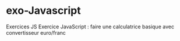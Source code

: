 # exo-Javascript
Exercices JS
Exercice JavaScript : faire une calculatrice basique avec convertisseur euro/franc
